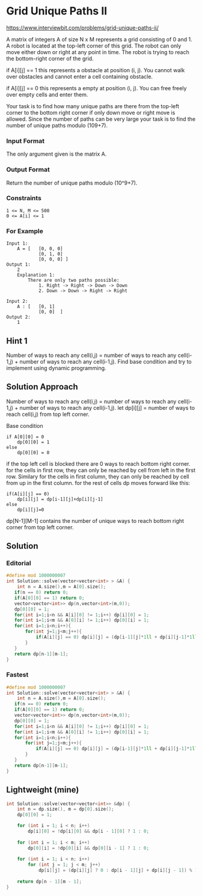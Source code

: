 # Grid Unique Paths II

https://www.interviewbit.com/problems/grid-unique-paths-ii/


A matrix of integers A of size N x M represents a grid consisting of 0 and 1.
A robot is located at the top-left corner of this grid.
The robot can only move either down or right at any point in time.
The robot is trying to reach the bottom-right corner of the grid.

if A[i][j] == 1 this represents a obstacle at position (i, j). You cannot walk over obstacles and 
cannot enter a cell containing obstacle.

if A[i][j] == 0 this represents a empty at position (i, j). You can free freely over empty cells and enter them.

Your task is to find how many unique paths are there from the top-left corner to the bottom right corner 
if only down move or right move is allowed.
Since the number of paths can be very large your task is to find the number of unique paths modulo (109+7).

### Input Format

The only argument given is the matrix A.

### Output Format

Return the number of unique paths modulo (10^9+7).

### Constraints

```
1 <= N, M <= 500
0 <= A[i] <= 1
```

### For Example
```
Input 1:
    A = [   [0, 0, 0]
            [0, 1, 0]
            [0, 0, 0] ]
Output 1:
    2
    Explanation 1:
        There are only two paths possible:
            1. Right -> Right -> Down -> Down
            2. Down -> Down -> Right -> Right

Input 2:
    A : [   [0, 1]
            [0, 0]  ]
Output 2:
    1
```

## Hint 1
Number of ways to reach any cell(i,j) = number of ways to reach any cell(i-1,j) + number of ways to reach any cell(i-1,j).
Find base condition and try to implement using dynamic programming.

## Solution Approach

Number of ways to reach any cell(i,j) = number of ways to reach any cell(i-1,j) + number of ways to reach any cell(i-1,j).
let dp[i][j] = number of ways to reach cell(i,j) from top left corner.

Base condition
```
if A[0][0] = 0
    dp[0][0] = 1
else 
    dp[0][0] = 0
```

if the top left cell is blocked there are 0 ways to reach bottom right corner.
for the cells in first row, they can only be reached by cell from left in the first row.
Similary for the cells in first column, they can only be reached by cell from up in the first column.
for the rest of cells dp moves forward like this:

```
if(A[i][j] == 0)
    dp[i][j] = dp[i-1][j]+dp[i][j-1]
else
    dp[i][j]=0
```

dp[N-1][M-1] contains the number of unique ways to reach bottom right corner from top left corner.

## Solution
### Editorial
```cpp
#define mod 1000000007
int Solution::solve(vector<vector<int> > &A) {
    int n = A.size(),m = A[0].size();
   if(n == 0) return 0;
   if(A[0][0] == 1) return 0;
   vector<vector<int>> dp(n,vector<int>(m,0));
   dp[0][0] = 1;
   for(int i=1;i<n && A[i][0] != 1;i++) dp[i][0] = 1;
   for(int i=1;i<m && A[0][i] != 1;i++) dp[0][i] = 1;
   for(int i=1;i<n;i++){
       for(int j=1;j<m;j++){
           if(A[i][j] == 0) dp[i][j] = (dp[i-1][j]*1ll + dp[i][j-1]*1ll)%mod;
       }
   }
   return dp[n-1][m-1];
}
```
### Fastest
```cpp
#define mod 1000000007
int Solution::solve(vector<vector<int> > &A) {
    int n = A.size(),m = A[0].size();
   if(n == 0) return 0;
   if(A[0][0] == 1) return 0;
   vector<vector<int>> dp(n,vector<int>(m,0));
   dp[0][0] = 1;
   for(int i=1;i<n && A[i][0] != 1;i++) dp[i][0] = 1;
   for(int i=1;i<m && A[0][i] != 1;i++) dp[0][i] = 1;
   for(int i=1;i<n;i++){
       for(int j=1;j<m;j++){
           if(A[i][j] == 0) dp[i][j] = (dp[i-1][j]*1ll + dp[i][j-1]*1ll)%mod;
       }
   }
   return dp[n-1][m-1];
}
```

## Lightweight (mine)
```cpp
int Solution::solve(vector<vector<int>> &dp) {
    int n = dp.size(), m = dp[0].size();
    dp[0][0] = 1;

    for (int i = 1; i < n; i++)
        dp[i][0] = !dp[i][0] && dp[i - 1][0] ? 1 : 0;
        
    for (int i = 1; i < m; i++)
        dp[0][i] = !dp[0][i] && dp[0][i - 1] ? 1 : 0;
        
    for (int i = 1; i < n; i++)
        for (int j = 1; j < m; j++)
            dp[i][j] = (dp[i][j] ? 0 : dp[i - 1][j] + dp[i][j - 1]) % 1000000007;
            
    return dp[n - 1][m - 1];
}
```

